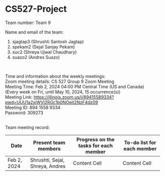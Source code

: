 # CS527-Project

Team number: 
Team 9
 <br>
 
Name and email of the team: <br>
1. sjagtap3 (Shrushti Santosh Jagtap) <br>
2. spekam2 (Sejal Sanjay Pekam)  <br> 	
3. suc2 (Shreya Ujwal Chaudhary)  <br>
4. suazo2 (Andres Suazo)  <br>
 <br>
 
Time and information about the weekly meetings: <br>
Zoom meeting details: CS 527 Group 9 Zoom Meeting <br>
Meeting Time: Feb 2, 2024 04:00 PM Central Time (US and Canada) <br>
        (Every week on Fri, until May 10, 2024, 15 occurrence(s)) <br>
Meeting Link: https://illinois.zoom.us/j/89415589334?pwd=UUU1a2xjWVl2RGc1b0NOeit2NzF4dz09 <br>
Meeting ID: 894 1558 9334 <br>
Password: 309273 <br>
 <br>
 
Team meeting record: <br>

| Date  | Present team members | Progress on the tasks for each member | To-do list for each member |
| ------------- | ------------- | ------------- | ------------- |
| Feb 2, 2024  | Shrushti, Sejal, Shreya, Andres  | Content Cell  | Content Cell  |
